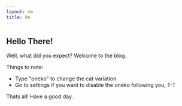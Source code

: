 ```yaml
---
layout: me
title: Me
---
```


## Hello There!
Well, what did you expect? Welcome to the blog.

Things to note:
- Type "oneko" to change the cat variation
- Go to settings if you want to disable the oneko following you, T-T

Thats all! Have a good day.